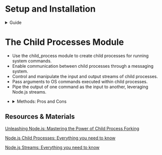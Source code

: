 # Setup and Installation

<details>
   <summary>Guide</summary>

1. **Clone the Repository:**

   - Download the repository to your local machine using:

     ```bash
     git clone <repository-url>
     ```

2. **Switch to the Branch:**

   - Change to the `child-process` branch:

     ```bash
     git checkout child-process
     ```

3. **Project setup:**

   - Rename the `.env.dist` as `.env`

4.  **Execute the Following Commands:**

      1.  **Install Dependencies:**
      
          ```bash
          make install
          ```
      
      - This command installs all necessary dependencies for the project.
   
      2.  **Start Containers:**
      
          ```bash
          make up
          ```
          
      - This command starts all the defined containers.
   
      3.  **Clean Up:**
      
          ```bash
          make clean
          ```
      - This command stops and removes all running containers.

</details>

# The Child Processes Module

- Use the child_process module to create child processes for running system commands.
- Enable communication between child processes through a messaging system.
- Control and manipulate the input and output streams of child processes.
- Pass arguments to OS commands executed within child processes.
- Pipe the output of one command as the input to another, leveraging Node.js streams.
<!-- - There are four different ways to create a child process in Node
<details>
   <summary>spawn()</summary>
</details>
<details>
   <summary>fork()</summary>
</details>
<details>
   <summary>exec()</summary>
</details>
<details>
   <summary>execFile()</summary>
</details> -->

-   <details>
      <summary>Methods: Pros and Cons</summary>
      
      ### 1. `spawn()`
      **Pros:**
      - Efficient for large data output as it uses streams, avoiding memory overhead.
      - Doesn't create a shell, making it more secure and faster for simple commands.
      - Can handle real-time output processing.
      
      **Cons:**
      - More complex syntax when shell features (like pipes) are needed.
      - Requires handling streams manually.
      
      ### 2. `exec()`
      **Pros:**
      - Simple syntax, allowing the use of shell commands and features (like pipes).
      - Outputs the full command result via a callback, making it easy to work with small data.
      
      **Cons:**
      - Buffers the entire output in memory, leading to potential memory issues with large data.
      - Slower and less efficient for large outputs compared to `spawn()`.
   
      ### 3. `execFile()`
      **Pros:**
      - More secure than `exec()` as it doesn’t execute within a shell.
      - Slightly more efficient since it skips the shell invocation.
      - Ideal for executing binary files directly.
      
      **Cons:**
      - Lacks support for shell features (e.g., pipes), limiting its flexibility.
      - Not suitable for commands that require shell syntax.
   
      ### 4. `fork()`
      **Pros:**
      - Specifically designed for spawning Node.js processes, enabling inter-process communication (IPC).
      - Efficient for distributing workload across multiple processes, useful in scaling applications.
      - Simplifies message passing between parent and child processes.
      
      **Cons:**
      - Only works with Node.js scripts, not arbitrary system commands.
      - Can increase complexity when managing multiple child processes.
      - Limited by the number of processes that can be forked due to system resources.
   </details>

## Resources & Materials

[Unleashing Node.js: Mastering the Power of Child Process Forking](https://medium.com/@ashutoshbkd/unleashing-node-js-mastering-the-power-of-child-process-forking-38750f093091)

[Node.js Child Processes: Everything you need to know](https://www.freecodecamp.org/news/node-js-child-processes-everything-you-need-to-know-e69498fe970a/)

[Node.js Streams: Everything you need to know](https://www.freecodecamp.org/news/node-js-streams-everything-you-need-to-know-c9141306be93/)
